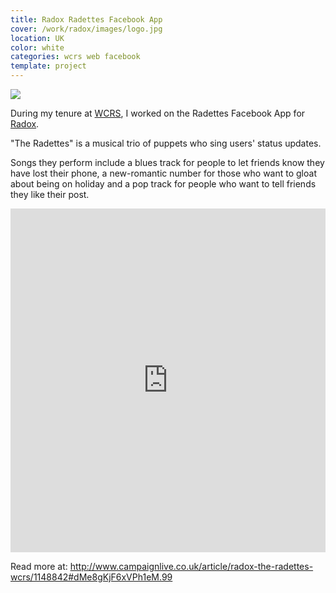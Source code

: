```yaml
---
title: Radox Radettes Facebook App
cover: /work/radox/images/logo.jpg
location: UK
color: white
categories: wcrs web facebook
template: project
---
```


![](/work/radox/images/1.png)

During my tenure at [WCRS](http://www.wcrs.com), I worked on the Radettes Facebook App for [Radox](http://www.radox.co.uk/).

"The Radettes" is a musical trio of puppets who sing users' status updates.

Songs they perform include a blues track for people to let friends know they have lost their phone, a new-romantic number for those who want to gloat about being on holiday and a pop track for people who want to tell friends they like their post.

<iframe width="100%" height="550" src="https://www.youtube.com/embed/Z4CiuK-bbyQ?rel=0&amp;controls=0&amp;showinfo=0" frameborder="0" allowfullscreen></iframe>

Read more at: http://www.campaignlive.co.uk/article/radox-the-radettes-wcrs/1148842#dMe8gKjF6xVPh1eM.99
